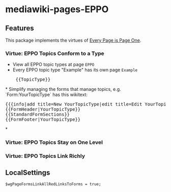 # mediawiki-pages-EPPO

## Features

This package implements the virtues of [Every Page is Page One](https://everypageispageone.com/the-book/).

### Virtue: EPPO Topics Conform to a Type

* View all EPPO topic types at page `EPPO`
* Every EPPO topic type "Example" has its own page `Example`<pre>
{{TopicType}}
</pre>
* Simplify managing the forms that manage topics, e.g. `Form:YourTopicType` has this wikitext:<pre>
{{{info|add title=New YourTopicType|edit title=Edit YourTopicType|page name=C<unique number;random;10>}}}
{{FormHeader|YourTopicType}}
{{StandardFormSections}}
{{FormFooter|YourTopicType}}
</pre>
* 

### Virtue: EPPO Topics Stay on One Level
### Virtue: EPPO Topics Link Richly

## LocalSettings
```
$wgPageFormsLinkAllRedLinksToForms = true;
```